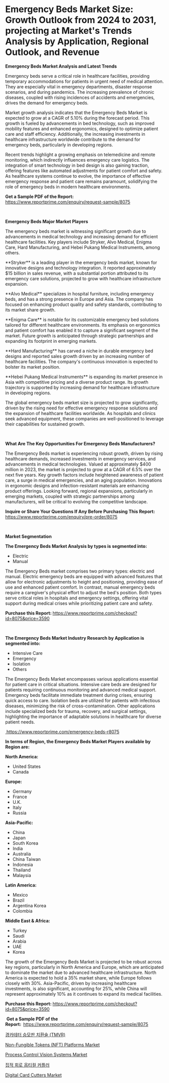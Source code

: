 <p><h1>Emergency Beds Market Size: Growth Outlook from 2024 to 2031, projecting at Market's Trends Analysis by Application, Regional Outlook, and Revenue</h1></p><p><strong>Emergency Beds Market Analysis and Latest Trends</strong></p>
<p><p>Emergency beds serve a critical role in healthcare facilities, providing temporary accommodations for patients in urgent need of medical attention. They are especially vital in emergency departments, disaster response scenarios, and during pandemics. The increasing prevalence of chronic diseases, coupled with rising incidences of accidents and emergencies, drives the demand for emergency beds. </p><p>Market growth analysis indicates that the Emergency Beds Market is expected to grow at a CAGR of 5.10% during the forecast period. This growth is fueled by advancements in bed technology, such as improved mobility features and enhanced ergonomics, designed to optimize patient care and staff efficiency. Additionally, the increasing investments in healthcare infrastructure worldwide contribute to the demand for emergency beds, particularly in developing regions. </p><p>Recent trends highlight a growing emphasis on telemedicine and remote monitoring, which indirectly influences emergency care logistics. The integration of smart technology in bed design is also gaining traction, offering features like automated adjustments for patient comfort and safety. As healthcare systems continue to evolve, the importance of effective emergency response and patient care remains paramount, solidifying the role of emergency beds in modern healthcare environments.</p></p>
<p><strong>Get a Sample PDF of the Report:&nbsp;</strong> <a href="https://www.reportprime.com/enquiry/request-sample/8075">https://www.reportprime.com/enquiry/request-sample/8075</a></p>
<p>&nbsp;</p>
<p><strong>Emergency Beds Major Market Players</strong></p>
<p><p>The emergency beds market is witnessing significant growth due to advancements in medical technology and increasing demand for efficient healthcare facilities. Key players include Stryker, Alvo Medical, Enigma Care, Hard Manufacturing, and Hebei Pukang Medical Instruments, among others.</p><p>**Stryker** is a leading player in the emergency beds market, known for innovative designs and technology integration. It reported approximately $15 billion in sales revenue, with a substantial portion attributed to its emergency care solutions, projected to grow with healthcare infrastructure expansion.</p><p>**Alvo Medical** specializes in hospital furniture, including emergency beds, and has a strong presence in Europe and Asia. The company has focused on enhancing product quality and safety standards, contributing to its market share growth.</p><p>**Enigma Care** is notable for its customizable emergency bed solutions tailored for different healthcare environments. Its emphasis on ergonomics and patient comfort has enabled it to capture a significant segment of the market. Future growth is anticipated through strategic partnerships and expanding its footprint in emerging markets.</p><p>**Hard Manufacturing** has carved a niche in durable emergency bed designs and reported sales growth driven by an increasing number of healthcare facilities. The company's continuous innovation is expected to bolster its market position.</p><p>**Hebei Pukang Medical Instruments** is expanding its market presence in Asia with competitive pricing and a diverse product range. Its growth trajectory is supported by increasing demand for healthcare infrastructure in developing regions.</p><p>The global emergency beds market size is projected to grow significantly, driven by the rising need for effective emergency response solutions and the expansion of healthcare facilities worldwide. As hospitals and clinics seek advanced equipment, these companies are well-positioned to leverage their capabilities for sustained growth.</p></p>
<p>&nbsp;</p>
<p><strong>What Are The Key Opportunities For Emergency Beds Manufacturers?</strong></p>
<p><p>The Emergency Beds market is experiencing robust growth, driven by rising healthcare demands, increased investments in emergency services, and advancements in medical technologies. Valued at approximately $400 million in 2023, the market is projected to grow at a CAGR of 6.5% over the next five years. Key growth factors include heightened awareness of patient care, a surge in medical emergencies, and an aging population. Innovations in ergonomic designs and infection-resistant materials are enhancing product offerings. Looking forward, regional expansions, particularly in emerging markets, coupled with strategic partnerships among manufacturers, will be critical to evolving the competitive landscape.</p></p>
<p><strong>Inquire or Share Your Questions If Any Before Purchasing This Report:</strong> <a href="https://www.reportprime.com/enquiry/pre-order/8075">https://www.reportprime.com/enquiry/pre-order/8075</a></p>
<p>&nbsp;</p>
<p><strong>Market Segmentation</strong></p>
<p><strong>The Emergency Beds Market Analysis by types is segmented into:</strong></p>
<p><ul><li>Electric</li><li>Manual</li></ul></p>
<p><p>The Emergency Beds market comprises two primary types: electric and manual. Electric emergency beds are equipped with advanced features that allow for electronic adjustments to height and positioning, providing ease of use and enhanced patient comfort. In contrast, manual emergency beds require a caregiver's physical effort to adjust the bed's position. Both types serve critical roles in hospitals and emergency settings, offering vital support during medical crises while prioritizing patient care and safety.</p></p>
<p><strong>Purchase this Report:&nbsp;</strong><a href="https://www.reportprime.com/checkout?id=8075&price=3590">https://www.reportprime.com/checkout?id=8075&price=3590</a></p>
<p>&nbsp;</p>
<p><strong>The Emergency Beds Market Industry Research by Application is segmented into:</strong></p>
<p><ul><li>Intensive Care</li><li>Emergency</li><li>Isolation</li><li>Others</li></ul></p>
<p><p>The Emergency Beds Market encompasses various applications essential for patient care in critical situations. Intensive care beds are designed for patients requiring continuous monitoring and advanced medical support. Emergency beds facilitate immediate treatment during crises, ensuring quick access to care. Isolation beds are utilized for patients with infectious diseases, minimizing the risk of cross-contamination. Other applications include specialized beds for trauma, recovery, and surgical settings, highlighting the importance of adaptable solutions in healthcare for diverse patient needs.</p></p>
<p><a href="https://www.reportprime.com/emergency-beds-r8075">&nbsp;https://www.reportprime.com/emergency-beds-r8075</a></p>
<p><strong>In terms of Region, the Emergency Beds Market Players available by Region are:</strong></p>
<p>
    <p> <strong> North America: </strong>
        <ul>
            <li>United States</li>
            <li>Canada</li>
        </ul>
        </p> 
    <p> <strong> Europe: </strong>
        <ul>
            <li>Germany</li>
            <li>France</li>
            <li>U.K.</li>
            <li>Italy</li>
            <li>Russia</li>
        </ul>
        </p> 
    <p> <strong> Asia-Pacific: </strong>
        <ul>
            <li>China</li>
            <li>Japan</li>
            <li>South Korea</li>
            <li>India</li>
            <li>Australia</li>
            <li>China Taiwan</li>
            <li>Indonesia</li>
            <li>Thailand</li>
            <li>Malaysia</li>
        </ul>
        </p> 
    <p> <strong> Latin America: </strong>
        <ul>
            <li>Mexico</li>
            <li>Brazil</li>
            <li>Argentina Korea</li>
            <li>Colombia</li>
        </ul>
        </p> 
    <p> <strong> Middle East & Africa: </strong>
        <ul>
            <li>Turkey</li>
            <li>Saudi</li>
            <li>Arabia</li>
            <li>UAE</li>
            <li>Korea</li>
        </ul>
    </p>
    </p>
<p><p>The growth of the Emergency Beds Market is projected to be robust across key regions, particularly in North America and Europe, which are anticipated to dominate the market due to advanced healthcare infrastructure. North America is expected to hold a 35% market share, while Europe follows closely with 30%. Asia-Pacific, driven by increasing healthcare investments, is also significant, accounting for 25%, while China will represent approximately 10% as it continues to expand its medical facilities.</p></p>
<p><strong>Purchase this Report: </strong><a href="https://www.reportprime.com/checkout?id=8075&price=3590">https://www.reportprime.com/checkout?id=8075&price=3590</a></p>
<p>&nbsp;<strong>Get a Sample PDF of the Report:&nbsp;&nbsp;</strong><a href="https://www.reportprime.com/enquiry/request-sample/8075">https://www.reportprime.com/enquiry/request-sample/8075</a></p>
<p><strong></strong></p>
<p><p><a href="https://medium.com/@puputzim_20688/transcatheter-mitral-valve-replacement-tmvr-market-%EC%9D%98-%EA%B8%80%EB%A1%9C%EB%B2%8C-%EC%8B%9C%EC%9E%A5-%EA%B0%9C%EC%9A%94%EB%8A%94-%EC%A0%84-%EC%84%B8%EA%B3%84-%EB%B0%8F-%EC%A3%BC%EC%9A%94-%EC%8B%9C%EC%9E%A5%EC%9D%98-%EC%82%B0%EC%97%85%EC%97%90-%EC%98%81%ED%96%A5%EC%9D%84-%EB%AF%B8%EC%B9%98%EB%8A%94-%EC%A3%BC%EC%9A%94-ef57432ab8e3?postPublishedType=initial">경카테터 승모판 치환술 (TMVR)</a></p><p><a href="https://medium.com/@henrykihn1922/non-fungible-tokens-nft-platforms-market-trends-and-analysis-opportunities-and-challenges-for-33cd3a7bd2c7">Non-Fungible Tokens (NFT) Platforms Market</a></p><p><a href="https://issuu.com/reportprime-2/docs/process-control-vision-systems-mark_6943f78449c433">Process Control Vision Systems Market</a></p><p><a href="https://medium.com/@puputzim_20688/integrated-circuit-optical-couplers-market-%EC%9D%98-%EA%B8%80%EB%A1%9C%EB%B2%8C-%EC%8B%9C%EC%9E%A5-%EA%B0%9C%EC%9A%94%EB%8A%94-%EC%A0%84-%EC%84%B8%EA%B3%84-%EB%B0%8F-%EC%A3%BC%EC%9A%94-%EC%8B%9C%EC%9E%A5%EC%9D%98-%EC%82%B0%EC%97%85%EC%97%90-%EC%98%81%ED%96%A5%EC%9D%84-%EB%AF%B8%EC%B9%98%EB%8A%94-%EC%A3%BC%EC%9A%94-%ED%8A%B8%EB%A0%8C%EB%93%9C%EC%97%90-%EB%8C%80%ED%95%9C-%EB%8F%85%ED%8A%B9%ED%95%9C-daa2ce9faf48">집적 회로 옵티컬 커플러</a></p><p><a href="https://issuu.com/reportprime-2/docs/digital-card-cutters-market-size-20_c08e69054dbc32">Digital Card Cutters Market</a></p></p>